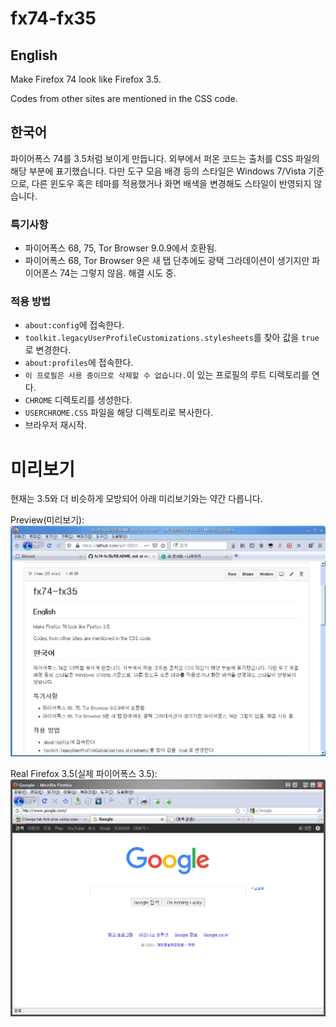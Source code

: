 # fx74-fx35
## English
Make Firefox 74 look like Firefox 3.5.

Codes from other sites are mentioned in the CSS code.

## 한국어
파이어폭스 74를 3.5처럼 보이게 만듭니다. 외부에서 퍼온 코드는 출처를 CSS 파일의 해당 부분에 표기했습니다. 다만 도구 모음 배경 등의 스타일은 Windows 7/Vista 기준으로, 다른 윈도우 혹은 테마를 적용했거나 화면 배색을 변경해도 스타일이 반영되지 않습니다.  

### 특기사항
- 파이어폭스 68, 75, Tor Browser 9.0.9에서 호환됨.
- 파이어폭스 68, Tor Browser 9은 새 탭 단추에도 광택 그라데이션이 생기지만 파이어폰스 74는 그렇지 않음. 해결 시도 중.


### 적용 방법
- `about:config`에 접속한다.
- `toolkit.legacyUserProfileCustomizations.stylesheets`를 찾아 값을 `true`로 변경한다.
- `about:profiles`에 접속한다.
- `이 프로필은 사용 중이므로 삭제할 수 없습니다.`이 있는 프로필의 루트 디렉토리를 연다.
- `CHROME` 디렉토리를 생성한다.
- `USERCHROME.CSS` 파일을 해당 디렉토리로 복사한다.
- 브라우저 재시작.

# 미리보기
현재는 3.5와 더 비슷하게 모방되어 아래 미리보기와는 약간 다릅니다.

Preview(미리보기):
![Preview Image](https://raw.githubusercontent.com/gdl-888/fx74-fx35/master/IC.png)

Real Firefox 3.5(실제 파이어폭스 3.5):
![Real Firefox 3.5](https://raw.githubusercontent.com/gdl-888/fx74-fx35/master/fx35prev.png)
